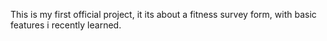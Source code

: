 This is my first official project, it its about a fitness survey form, with basic features i recently learned.
